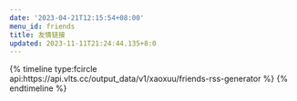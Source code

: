 ```yaml
---
date: '2023-04-21T12:15:54+08:00'
menu_id: friends
title: 友情链接
updated: 2023-11-11T21:24:44.135+8:0
---
```

<div id="friend-content" class="friend-content"></div>
<link rel="stylesheet" href="https://unpkg.com/qexo-friends/friends.css"/>

<script src="https://unpkg.com/qexo-friends/Stellar/friends.js"></script>
<script>loadQexoFriends("friend-content", "https://qexo.giize.com")</script>


<div id="qexo-friends"></div>
<link rel="stylesheet" href="https://unpkg.com/qexo-static@1.6.0/hexo/friends.css"/>
<script src="https://unpkg.com/qexo-static@1.6.0/hexo/friends.js"></script>
<script>loadQexoFriends("qexo-friends", "https://qexo.giize.com")</script>
{% timeline type:fcircle api:https://api.vlts.cc/output_data/v1/xaoxuu/friends-rss-generator %}
{% endtimeline %}



